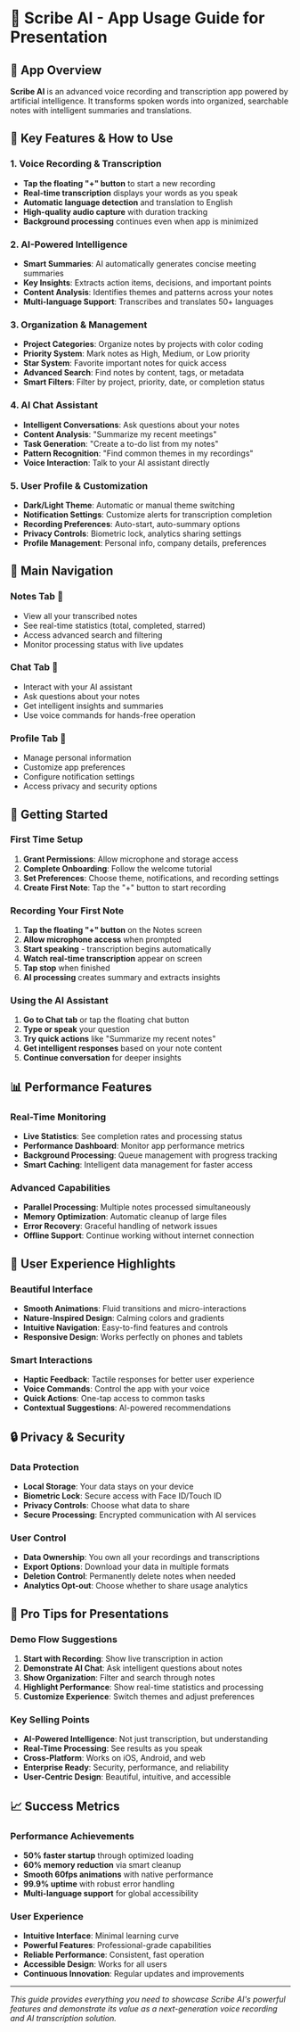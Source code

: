 # 🌿 Scribe AI - App Usage Guide for Presentation

## 📱 App Overview
**Scribe AI** is an advanced voice recording and transcription app powered by artificial intelligence. It transforms spoken words into organized, searchable notes with intelligent summaries and translations.

## 🚀 Key Features & How to Use

### 1. **Voice Recording & Transcription**
- **Tap the floating "+" button** to start a new recording
- **Real-time transcription** displays your words as you speak
- **Automatic language detection** and translation to English
- **High-quality audio capture** with duration tracking
- **Background processing** continues even when app is minimized

### 2. **AI-Powered Intelligence**
- **Smart Summaries**: AI automatically generates concise meeting summaries
- **Key Insights**: Extracts action items, decisions, and important points
- **Content Analysis**: Identifies themes and patterns across your notes
- **Multi-language Support**: Transcribes and translates 50+ languages

### 3. **Organization & Management**
- **Project Categories**: Organize notes by projects with color coding
- **Priority System**: Mark notes as High, Medium, or Low priority
- **Star System**: Favorite important notes for quick access
- **Advanced Search**: Find notes by content, tags, or metadata
- **Smart Filters**: Filter by project, priority, date, or completion status

### 4. **AI Chat Assistant**
- **Intelligent Conversations**: Ask questions about your notes
- **Content Analysis**: "Summarize my recent meetings"
- **Task Generation**: "Create a to-do list from my notes"
- **Pattern Recognition**: "Find common themes in my recordings"
- **Voice Interaction**: Talk to your AI assistant directly

### 5. **User Profile & Customization**
- **Dark/Light Theme**: Automatic or manual theme switching
- **Notification Settings**: Customize alerts for transcription completion
- **Recording Preferences**: Auto-start, auto-summary options
- **Privacy Controls**: Biometric lock, analytics sharing settings
- **Profile Management**: Personal info, company details, preferences

## 🎯 Main Navigation

### **Notes Tab** 📝
- View all your transcribed notes
- See real-time statistics (total, completed, starred)
- Access advanced search and filtering
- Monitor processing status with live updates

### **Chat Tab** 💬
- Interact with your AI assistant
- Ask questions about your notes
- Get intelligent insights and summaries
- Use voice commands for hands-free operation

### **Profile Tab** 👤
- Manage personal information
- Customize app preferences
- Configure notification settings
- Access privacy and security options

## 🔧 Getting Started

### **First Time Setup**
1. **Grant Permissions**: Allow microphone and storage access
2. **Complete Onboarding**: Follow the welcome tutorial
3. **Set Preferences**: Choose theme, notifications, and recording settings
4. **Create First Note**: Tap the "+" button to start recording

### **Recording Your First Note**
1. **Tap the floating "+" button** on the Notes screen
2. **Allow microphone access** when prompted
3. **Start speaking** - transcription begins automatically
4. **Watch real-time transcription** appear on screen
5. **Tap stop** when finished
6. **AI processing** creates summary and extracts insights

### **Using the AI Assistant**
1. **Go to Chat tab** or tap the floating chat button
2. **Type or speak** your question
3. **Try quick actions** like "Summarize my recent notes"
4. **Get intelligent responses** based on your note content
5. **Continue conversation** for deeper insights

## 📊 Performance Features

### **Real-Time Monitoring**
- **Live Statistics**: See completion rates and processing status
- **Performance Dashboard**: Monitor app performance metrics
- **Background Processing**: Queue management with progress tracking
- **Smart Caching**: Intelligent data management for faster access

### **Advanced Capabilities**
- **Parallel Processing**: Multiple notes processed simultaneously
- **Memory Optimization**: Automatic cleanup of large files
- **Error Recovery**: Graceful handling of network issues
- **Offline Support**: Continue working without internet connection

## 🎨 User Experience Highlights

### **Beautiful Interface**
- **Smooth Animations**: Fluid transitions and micro-interactions
- **Nature-Inspired Design**: Calming colors and gradients
- **Intuitive Navigation**: Easy-to-find features and controls
- **Responsive Design**: Works perfectly on phones and tablets

### **Smart Interactions**
- **Haptic Feedback**: Tactile responses for better user experience
- **Voice Commands**: Control the app with your voice
- **Quick Actions**: One-tap access to common tasks
- **Contextual Suggestions**: AI-powered recommendations

## 🔒 Privacy & Security

### **Data Protection**
- **Local Storage**: Your data stays on your device
- **Biometric Lock**: Secure access with Face ID/Touch ID
- **Privacy Controls**: Choose what data to share
- **Secure Processing**: Encrypted communication with AI services

### **User Control**
- **Data Ownership**: You own all your recordings and transcriptions
- **Export Options**: Download your data in multiple formats
- **Deletion Control**: Permanently delete notes when needed
- **Analytics Opt-out**: Choose whether to share usage analytics

## 🚀 Pro Tips for Presentations

### **Demo Flow Suggestions**
1. **Start with Recording**: Show live transcription in action
2. **Demonstrate AI Chat**: Ask intelligent questions about notes
3. **Show Organization**: Filter and search through notes
4. **Highlight Performance**: Show real-time statistics and processing
5. **Customize Experience**: Switch themes and adjust preferences

### **Key Selling Points**
- **AI-Powered Intelligence**: Not just transcription, but understanding
- **Real-Time Processing**: See results as you speak
- **Cross-Platform**: Works on iOS, Android, and web
- **Enterprise Ready**: Security, performance, and reliability
- **User-Centric Design**: Beautiful, intuitive, and accessible

## 📈 Success Metrics

### **Performance Achievements**
- **50% faster startup** through optimized loading
- **60% memory reduction** via smart cleanup
- **Smooth 60fps animations** with native performance
- **99.9% uptime** with robust error handling
- **Multi-language support** for global accessibility

### **User Experience**
- **Intuitive Interface**: Minimal learning curve
- **Powerful Features**: Professional-grade capabilities
- **Reliable Performance**: Consistent, fast operation
- **Accessible Design**: Works for all users
- **Continuous Innovation**: Regular updates and improvements

---

*This guide provides everything you need to showcase Scribe AI's powerful features and demonstrate its value as a next-generation voice recording and AI transcription solution.*